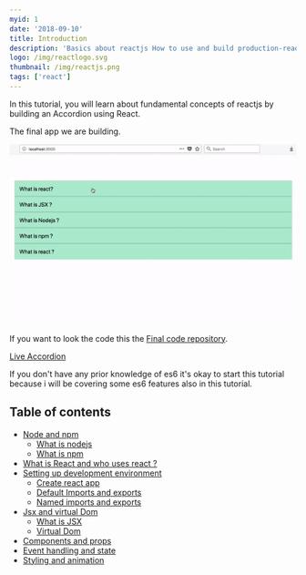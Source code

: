 ```yaml
---
myid: 1
date: '2018-09-10'
title: Introduction
description: 'Basics about reactjs How to use and build production-ready single page apps by learning reactjs tutorial step by step interactive approach for beginners'
logo: /img/reactlogo.svg
thumbnail: /img/reactjs.png
tags: ['react']
---
```


In this tutorial, you will learn about fundamental concepts of reactjs by building an Accordion using React.

The final app we are building.

![accordion react](./finalapp.gif)

If you want to look the code this the <a href="https://github.com/saigowthamr/reactaccordion" target="_black" rel="noopener">Final code repository</a>.

<a href="https://saigowthamr.github.io/reactaccordion/" target="_black" rel="noopener">Live Accordion</a>

If you don't have any prior knowledge of es6 it's okay to start this tutorial because i will be
covering some es6 features also in this tutorial.


## Table of contents

- [Node and npm](/react/nodeandnpm/)
  - [What is nodejs](/react/nodeandnpm/#what-is--nodejs-)
  - [What is npm](/react/nodeandnpm/#what-is-npm-)
- [What is React and who uses react ?](/react/whatisreact/)
- [Setting up development environment](/react/developmentenvironment/)
   - [Create react app](/react/developmentenvironment/#create-react-app)
   - [Default Imports and exports](/react/developmentenvironment/#default-imports-and-exports)
   - [Named imports and exports](/react/developmentenvironment/#named-imports-and-exports)
- [Jsx and virtual Dom](/react/jsxandvirtualdom/)
  - [What is JSX](/react/jsxandvirtualdom/#what-is-jsx-)
  - [Virtual Dom](react/jsxandvirtualdom/#virtual-dom)
- [Components and props](/react/componentsandprops/)
- [Event handling and state](/react/eventhandlingandstate/)
- [Styling and animation](/react/stylingandanimation/)


